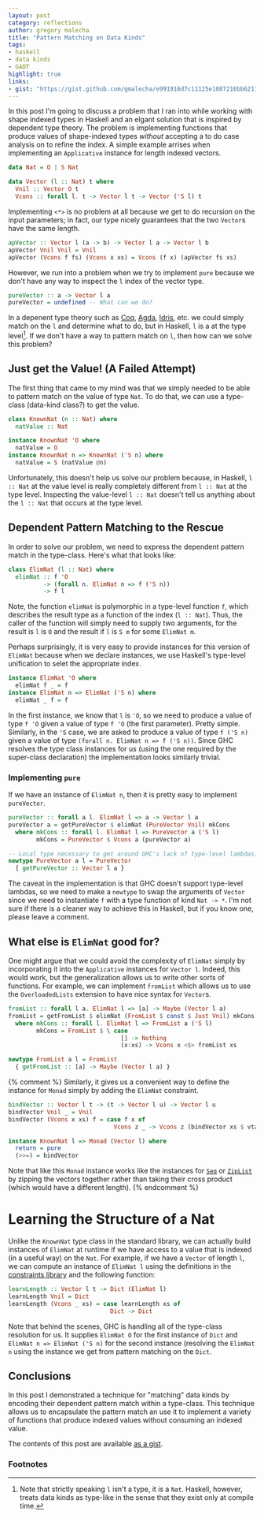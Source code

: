 ```yaml
---
layout: post
category: reflections
author: gregory malecha
title: "Pattern Matching on Data Kinds"
tags:
- haskell
- data kinds
- GADT
highlight: true
links:
- gist: "https://gist.github.com/gmalecha/e991916d7c11125e1087216bb621138f"
---
```


In this post I'm going to discuss a problem that I ran into while working with shape indexed types in Haskell and an elgant solution that is inspired by dependent type theory.
The problem is implementing functions that produce values of shape-indexed types *without* accepting a to do case analysis on to refine the index.
A simple example arrises when implementing an `Applicative` instance for length indexed vectors.

```haskell
data Nat = O | S Nat

data Vector (l :: Nat) t where
  Vnil :: Vector O t
  Vcons :: forall l. t -> Vector l t -> Vector ('S l) t
```

Implementing `<*>` is no problem at all because we get to do recursion on the input parameters; in fact, our type nicely guarantees that the two `Vector`s have the same length.

```haskell
apVector :: Vector l (a -> b) -> Vector l a -> Vector l b
apVector Vnil Vnil = Vnil
apVector (Vcons f fs) (Vcons x xs) = Vcons (f x) (apVector fs xs)
```

However, we run into a problem when we try to implement `pure` because we don't have any way to inspect the `l` index of the vector type.

```haskell
pureVector :: a -> Vector l a
pureVector = undefined -- What can we do?
```

In a depenent type theory such as [Coq](https://coq.inria.fr/), [Agda](http://wiki.portal.chalmers.se/agda/pmwiki.php), [Idris](https://www.idris-lang.org/), etc. we could simply match on the `l` and determine what to do, but in Haskell, `l` is a at the type level[^fn-not-a-type].
If we don't have a way to pattern match on `l`, then how can we solve this problem?

## Just get the Value! (A Failed Attempt)

The first thing that came to my mind was that we simply needed to be able to pattern match on the value of type `Nat`.
To do that, we can use a type-class (data-kind class?) to get the value.

```haskell
class KnownNat (n :: Nat) where
  natValue :: Nat

instance KnownNat 'O where
  natValue = O
instance KnownNat n => KnownNat ('S n) where
  natValue = S (natValue @n)
```

Unfortunately, this doesn't help us solve our problem because, in Haskell, `l :: Nat` at the value level is really completely different from `l :: Nat` at the type level.
Inspecting the value-level `l :: Nat` doesn't tell us anything about the `l :: Nat` that occurs at the type level.

## Dependent Pattern Matching to the Rescue

In order to solve our problem, we need to express the dependent pattern match in the type-class.
Here's what that looks like:

```haskell
class ElimNat (l :: Nat) where
  elimNat :: f 'O
          -> (forall n. ElimNat n => f ('S n))
          -> f l
```

Note, the function `elimNat` is polymorphic in a type-level function `f`, which describes the result type as a function of the index (`l :: Nat`).
Thus, the caller of the function will simply need to supply two arguments, for the result is `l` is `O` and the result if `l` is `S m` for some `ElimNat m`.

Perhaps surprisingly, it is very easy to provide instances for this version of `ElimNat` because when we declare instances, we use Haskell's type-level unification to selet the appropriate index. 

```haskell
instance ElimNat 'O where
  elimNat f _ = f
instance ElimNat n => ElimNat ('S n) where
  elimNat _ f = f
```

In the first instance, we know that `l` is `'O`, so we need to produce a value of type `f 'O` given a value of type `f 'O` (the first parameter).
Pretty simple.
Similarly, in the `'S` case, we are asked to produce a value of type `f ('S n)` given a value of type `(forall n. ElimNat n => f ('S n))`.
Since GHC resolves the type class instances for us (using the one required by the super-class declaration) the implementation looks similarly trivial.

### Implementing `pure`

If we have an instance of `ElimNat n`, then it is pretty easy to implement `pureVector`.

```haskell
pureVector :: forall a l. ElimNat l => a -> Vector l a
pureVector a = getPureVector $ elimNat (PureVector Vnil) mkCons
  where mkCons :: forall l. ElimNat l => PureVector a ('S l)
        mkCons = PureVector $ Vcons a (pureVector a)

-- Local type necessary to get around GHC's lack of type-level lambdas.
newtype PureVector a l = PureVector
  { getPureVector :: Vector l a }
```

The caveat in the implementation is that GHC doesn't support type-level lambdas, so we need to make a `newtype` to swap the arguments of `Vector` since we need to instantiate `f` with a type function of kind `Nat -> *`.
I'm not sure if there is a cleaner way to achieve this in Haskell, but if you know one, please leave a comment.

## What else is `ElimNat` good for?

One might argue that we could avoid the complexity of `ElimNat` simply by incorporating it into the `Applicative` instances for `Vector l`.
Indeed, this would work, but the generalization allows us to write other sorts of functions.
For example, we can implement `fromList` which allows us to use the `OverloadedLists` extension to have nice syntax for `Vector`s.

```haskell
fromList :: forall l a. ElimNat l => [a] -> Maybe (Vector l a)
fromList = getFromList $ elimNat (FromList $ const $ Just Vnil) mkCons
  where mkCons :: forall l. ElimNat l => FromList a ('S l)
        mkCons = FromList $ \ case
                                [] -> Nothing
                                (x:xs) -> Vcons x <$> fromList xs

newtype FromList a l = FromList
  { getFromList :: [a] -> Maybe (Vector l a) }
```

{% comment %}
Similarly, it gives us a convenient way to define the instance for `Monad` simply by adding the `ElimNat` constraint.

```haskell
bindVector :: Vector l t -> (t -> Vector l u) -> Vector l u
bindVector Vnil _ = Vnil
bindVector (Vcons x xs) f = case f x of
                              Vcons z _ -> Vcons z (bindVector xs $ vtail . f)

instance KnownNat l => Monad (Vector l) where
  return = pure
  (>>=) = bindVector
```

Note that like this `Monad` instance works like the instances for [`Seq`](https://hackage.haskell.org/package/containers-0.5.10.2/docs/Data-Sequence.html) or [`ZipList`](http://hackage.haskell.org/package/base-4.9.1.0/docs/Control-Applicative.html#v:ZipList) by zipping the vectors together rather than taking their cross product (which would have a different length).
{% endcomment %}

# Learning the Structure of a Nat

Unlike the `KnownNat` type class in the standard library, we can actually build instances of `ElimNat` at runtime if we have access to a value that is indexed (in a useful way) on the `Nat`.
For example, if we have a `Vector` of length `l`, we can compute an instance of `ElimNat l` using the definitions in the [constraints library](https://hackage.haskell.org/package/constraints) and the following function:

```haskell
learnLength :: Vector l t -> Dict (ElimNat l)
learnLength Vnil = Dict
learnLength (Vcons _ xs) = case learnLength xs of
                             Dict -> Dict
```

Note that behind the scenes, GHC is handling all of the type-class resolution for us.
It supplies `ElimNat O` for the first instance of `Dict` and `ElimNat n => ElimNat ('S n)` for the second instance (resolving the `ElimNat n` using the instance we get from pattern matching on the `Dict`.

## Conclusions

In this post I demonstrated a technique for "matching" data kinds by encoding their dependent pattern match within a type-class.
This technique allows us to encapsulate the pattern match an use it to implement a variety of functions that produce indexed values without consuming an indexed value.

The contents of this post are available [as a gist](https://gist.github.com/gmalecha/e991916d7c11125e1087216bb621138f).

### Footnotes ###

[^fn-not-a-type]: Note that strictly speaking `l` isn't a type, it is a `Nat`. Haskell, however, treats data kinds as type-like in the sense that they exist only at compile time.

[^fn-strength-of-pattern-match]: Haskell's pattern matching supports Coq-style `in` clauses (through GADTs) but not `as` clauses which makes sense because, in Haskell, `l :: Nat` at the value level is different than `l :: Nat` at the type level.
